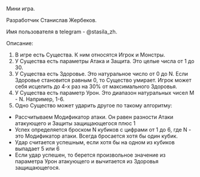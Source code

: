 Мини игра.

Разработчик Станислав Жербеков.

Имя пользователя в telegram - @stasila_zh.

Описание: 
1) В игре есть Существа. К ним относятся Игрок и Монстры.
2) У Существа есть параметры Атака и Защита. Это целые числа от 1 до 30.
3) У Существа есть Здоровье. Это натуральное число от 0 до N. Если Здоровье становится равным 0, то Существо умирает. Игрок может себя исцелить до 4-х раз на 30% от максимального Здоровья.
4) У Существа есть параметр Урон. Это диапазон натуральных чисел M - N. Например, 1-6.
5) Одно Существо может ударить другое по такому алгоритму: 
- Рассчитываем Модификатор атаки. Он равен разности Атаки атакующего и Защиты защищающегося плюс 1
- Успех определяется броском N кубиков с цифрами от 1 до 6, где N - это Модификатор атаки. Всегда бросается хотя бы один кубик.
- Удар считается успешным, если хотя бы на одном из кубиков выпадает 5 или 6
- Если удар успешен, то берется произвольное значение из параметра Урон атакующего и вычитается из Здоровья защищающегося.